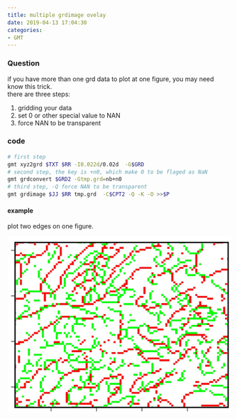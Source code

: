 ```yaml
---
title: multiple grdimage ovelay 
date: 2019-04-13 17:04:30
categories:
- GMT
---
```

### Question
if  you have more than one grd data to plot at one figure, you may need know this trick.  
there are three steps:
1. gridding your data
2. set 0 or other special value to NAN
3. force NAN to be transparent

### code
```sh
# first step 
gmt xyz2grd $TXT $RR -I0.022d/0.02d  -G$GRD
# second step, the key is +n0, which make 0 to be flaged as NaN
gmt grdconvert $GRD2 -Gtmp.grd=nb+n0
# third step, -Q force NAN to be transparent
gmt grdimage $JJ $RR tmp.grd  -C$CPT2 -Q -K -O >>$P
```
#### example 
plot two edges on one figure.    

![1555146252211](imags/1555146252211.png)